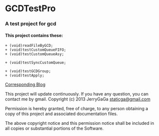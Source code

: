 GCDTestPro
==========

### A test project for gcd

#### This project contains these:

  	+ (void)readFileByGCD;
  	+ (void)testCustomQueueFIFO;
  	+ (void)testCustomQueueAsy;

  	+ (void)testSyncCustomQueue;

  	+ (void)testGCDGroup;
  	+ (void)testApply;
  	
[Corresponding Blog](http://jerryga.github.io/blog/2013/08/30/gcd/)


This project will update continuously.
If you have any question, you can contact me by gmail.
Copyright (c) 2013 JerryGaGa <staticga@gmail.com>
 
Permission is hereby granted, free of charge, to any person obtaining a copy
of this project and associated documentation files.
 
The above copyright notice and this permission notice shall be included in all
copies or substantial portions of the Software.

